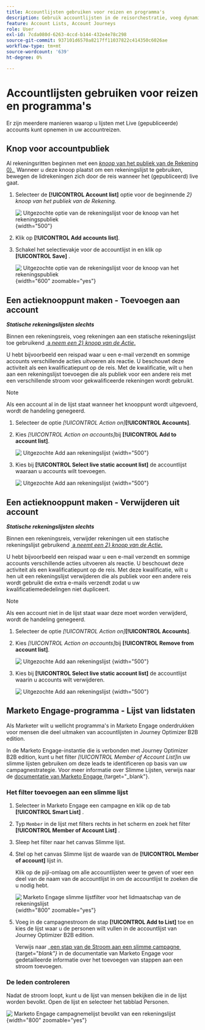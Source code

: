 ```yaml
---
title: Accountlijsten gebruiken voor reizen en programma's
description: Gebruik accountlijsten in de reisorchestratie, voeg dynamisch accounts toe of verwijder deze en filterde Marketo Engage Smart Lists in Journey Optimizer B2B edition.
feature: Account Lists, Account Journeys
role: User
exl-id: 7cda080d-6263-4ccd-b144-432e4e78c298
source-git-commit: 937101d6570a8217ff11037822c414350c6026ae
workflow-type: tm+mt
source-wordcount: '639'
ht-degree: 0%

---
```


# Accountlijsten gebruiken voor reizen en programma&#39;s

Er zijn meerdere manieren waarop u lijsten met Live (gepubliceerde) accounts kunt opnemen in uw accountreizen.

## Knop voor accountpubliek

Al rekeningsritten beginnen met een [_knoop_ van het publiek van de Rekening 0&rbrace;. &#x200B;](../journeys/account-audience-nodes.md) Wanneer u deze knoop plaatst om een rekeningslijst te gebruiken, bewegen de lidrekeningen zich door de reis wanneer het (gepubliceerd) live gaat.

1. Selecteer de **[!UICONTROL Account list]** optie voor de beginnende _2&rbrace; knoop van het publiek van de Rekening._

   ![&#x200B; Uitgezochte optie van de rekeningslijst voor de knoop van het rekeningspubliek &#x200B;](../journeys/assets/node-audience-account-list.png){width="500"}

1. Klik op **[!UICONTROL Add accounts list]**.

1. Schakel het selectievakje voor de accountlijst in en klik op **[!UICONTROL Save]** .

   ![&#x200B; Uitgezochte optie van de rekeningslijst voor de knoop van het rekeningspubliek &#x200B;](../journeys/assets/node-audience-account-list-select-dialog.png){width="600" zoomable="yes"}

## Een actieknooppunt maken - Toevoegen aan account

**_Statische rekeningslijsten slechts_**

Binnen een rekeningsreis, voeg rekeningen aan een statische rekeningslijst toe gebruikend [&#x200B; a _neem een 2&rbrace; knoop van de Actie_.](../journeys/action-nodes.md)

U hebt bijvoorbeeld een reispad waar u een e-mail verzendt en sommige accounts verschillende acties uitvoeren als reactie. U beschouwt deze activiteit als een kwalificatiepunt op de reis. Met de kwalificatie, wilt u hen aan een rekeningslijst toevoegen die als publiek voor een andere reis met een verschillende stroom voor gekwalificeerde rekeningen wordt gebruikt.

>[!NOTE]
>
>Als een account al in de lijst staat wanneer het knooppunt wordt uitgevoerd, wordt de handeling genegeerd.

1. Selecteer de optie _[!UICONTROL Action on]_&#x200B;**[!UICONTROL Accounts]**.

1. Kies _[!UICONTROL Action on accounts]_&#x200B;bij **[!UICONTROL Add to account list]**.

   ![&#x200B; Uitgezochte Add aan rekeningslijst &#x200B;](../journeys/assets/node-action-account-add-to-account-list.png){width="500"}

1. Kies bij **[!UICONTROL Select live static account list]** de accountlijst waaraan u accounts wilt toevoegen.

   ![&#x200B; Uitgezochte Add aan rekeningslijst &#x200B;](../journeys/assets/node-action-account-add-to-account-list-select.png){width="500"}

## Een actieknooppunt maken - Verwijderen uit account

**_Statische rekeningslijsten slechts_**

Binnen een rekeningsreis, verwijder rekeningen uit een statische rekeningslijst gebruikend [&#x200B; a _neemt een 2&rbrace; knoop van de Actie_.](../journeys/action-nodes.md)

U hebt bijvoorbeeld een reispad waar u een e-mail verzendt en sommige accounts verschillende acties uitvoeren als reactie. U beschouwt deze activiteit als een kwalificatiepunt op de reis. Met deze kwalificatie, wilt u hen uit een rekeningslijst verwijderen die als publiek voor een andere reis wordt gebruikt die extra e-mails verzendt zodat u uw kwalificatiemededelingen niet dupliceert.

>[!NOTE]
>
>Als een account niet in de lijst staat waar deze moet worden verwijderd, wordt de handeling genegeerd.

1. Selecteer de optie _[!UICONTROL Action on]_&#x200B;**[!UICONTROL Accounts]**.

1. Kies _[!UICONTROL Action on accounts]_&#x200B;bij **[!UICONTROL Remove from account list]**.

   ![&#x200B; Uitgezochte Add aan rekeningslijst &#x200B;](../journeys/assets/node-action-account-remove-from-account-list.png){width="500"}

1. Kies bij **[!UICONTROL Select live static account list]** de accountlijst waarin u accounts wilt verwijderen.

   ![&#x200B; Uitgezochte Add aan rekeningslijst &#x200B;](../journeys/assets/node-action-account-remove-from-account-list-select.png){width="500"}

## Marketo Engage-programma - Lijst van lidstaten

Als Marketer wilt u wellicht programma&#39;s in Marketo Engage onderdrukken voor mensen die deel uitmaken van accountlijsten in Journey Optimizer B2B edition.

In de Marketo Engage-instantie die is verbonden met Journey Optimizer B2B edition, kunt u het filter _[!UICONTROL Member of Account List]_&#x200B;in uw slimme lijsten gebruiken om deze leads te identificeren op basis van uw campagnestrategie. Voor meer informatie over Slimme Lijsten, verwijs naar de [&#x200B; documentatie van Marketo Engage &#x200B;](https://experienceleague.adobe.com/nl/docs/marketo/using/product-docs/core-marketo-concepts/smart-lists-and-static-lists/understanding-smart-lists){target="_blank"}.

### Het filter toevoegen aan een slimme lijst

1. Selecteer in Marketo Engage een campagne en klik op de tab **[!UICONTROL Smart List]** .

1. Typ `Member` in de lijst met filters rechts in het scherm en zoek het filter **[!UICONTROL Member of Account List]** .

1. Sleep het filter naar het canvas Slimme lijst.

1. Stel op het canvas Slimme lijst de waarde van de **[!UICONTROL Member of account]** lijst in.

   Klik op de pijl-omlaag om alle accountlijsten weer te geven of voer een deel van de naam van de accountlijst in om de accountlijst te zoeken die u nodig hebt.

   ![&#x200B; Marketo Engage slimme lijstfilter voor het lidmaatschap van de rekeningslijst &#x200B;](./assets/account-lists-marketo-engage-smart-list.png){width="800" zoomable="yes"}

1. Voeg in de campagnestroom de stap **[!UICONTROL Add to List]** toe en kies de lijst waar u de personen wilt vullen in de accountlijst van Journey Optimizer B2B edition.

   Verwijs naar _[een stap van de Stroom aan een slimme campagne &#x200B;](https://experienceleague.adobe.com/nl/docs/marketo/using/product-docs/core-marketo-concepts/smart-campaigns/flow-actions/add-a-flow-step-to-a-smart-campaign){target="_blank"}_ in de documentatie van Marketo Engage voor gedetailleerde informatie over het toevoegen van stappen aan een stroom toevoegen.

### De leden controleren

Nadat de stroom loopt, kunt u de lijst van mensen bekijken die in de lijst worden bevolkt. Open de lijst en selecteer het tabblad Personen.

![&#x200B; Marketo Engage campagnemelijst bevolkt van een rekeningslijst &#x200B;](./assets/account-lists-marketo-engage-smart-list-people.png){width="800" zoomable="yes"}
